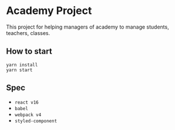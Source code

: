 # Academy Project
This project for helping managers of academy to manage students, teachers, 
classes.  

## How to start
```console
yarn install
yarn start
```  

## Spec
- `react v16`
- `babel`
- `webpack v4`
- `styled-component`
